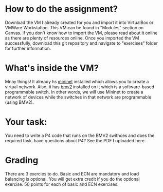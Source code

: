 # How to do the assignment?
Download the VM I already created for you and import it into VirtualBox or VMWare Workstation. This VM can be found in "Modules" section on Canvas.
If you don't know how to import the VM, please read about it online as there are plenty of resources online.
Once you imported the VM successfully, download this git repository and navigate to "exercises" folder for further information. 

# What's inside the VM?
Mnay things! It already hs [mininet](https://mininet.org/) installed which allows you to create a virtual network. Also, it has [bmv2](https://github.com/p4lang/behavioral-model) installed on it which is a software-based programmable switch. In other words, we will use Mininet to create a network of devices while the switches in that network are programmable (using BMV2). 

# Your task:
You need to write a P4 code that runs on the BMV2 swithces and does the required task. have questions about P4? See the PDF I uploaded here. 

# Grading

There are 3 exercies to do. Basic and ECN are mandatory and load balancing is optional. You will get extra credit if you do the optional exercise. 50 points for each of basic and ECN exercises. 


